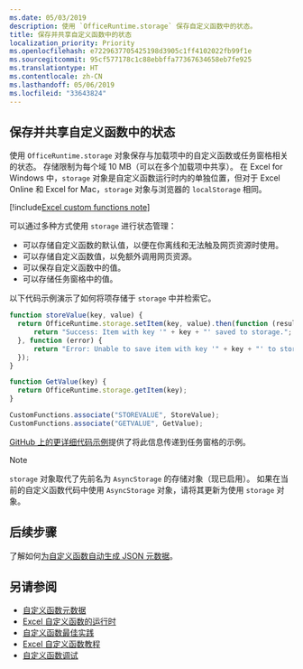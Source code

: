 ```yaml
---
ms.date: 05/03/2019
description: 使用 `OfficeRuntime.storage` 保存自定义函数中的状态。
title: 保存并共享自定义函数中的状态
localization_priority: Priority
ms.openlocfilehash: e7229637705425198d3905c1ff4102022fb99f1e
ms.sourcegitcommit: 95cf577178c1c88ebbffa77367634658eb7fe925
ms.translationtype: HT
ms.contentlocale: zh-CN
ms.lasthandoff: 05/06/2019
ms.locfileid: "33643824"
---
```

## <a name="save-and-share-state-in-custom-functions"></a>保存并共享自定义函数中的状态

使用 `OfficeRuntime.storage` 对象保存与加载项中的自定义函数或任务窗格相关的状态。 存储限制为每个域 10 MB（可以在多个加载项中共享）。 在 Excel for Windows 中，`storage` 对象是自定义函数运行时内的单独位置，但对于 Excel Online 和 Excel for Mac，`storage` 对象与浏览器的 `localStorage` 相同。

[!include[Excel custom functions note](../includes/excel-custom-functions-note.md)]

可以通过多种方式使用 `storage` 进行状态管理：

- 可以存储自定义函数的默认值，以便在你离线和无法触及网页资源时使用。
- 可以存储自定义函数值，以免额外调用网页资源。
- 可以保存自定义函数中的值。
- 可以存储任务窗格中的值。

以下代码示例演示了如何将项存储于 `storage` 中并检索它。

```js
function storeValue(key, value) {
  return OfficeRuntime.storage.setItem(key, value).then(function (result) {
      return "Success: Item with key '" + key + "' saved to storage.";
  }, function (error) {
      return "Error: Unable to save item with key '" + key + "' to storage. " + error;
  });
}

function GetValue(key) {
  return OfficeRuntime.storage.getItem(key);
}

CustomFunctions.associate("STOREVALUE", StoreValue);
CustomFunctions.associate("GETVALUE", GetValue);
```

[GitHub 上的更详细代码示例](https://github.com/OfficeDev/PnP-OfficeAddins/tree/master/Excel-custom-functions/AsyncStorage)提供了将此信息传递到任务窗格的示例。

>[!NOTE]
> `storage` 对象取代了先前名为 `AsyncStorage` 的存储对象（现已启用）。 如果在当前的自定义函数代码中使用 `AsyncStorage` 对象，请将其更新为使用 `storage` 对象。

## <a name="next-steps"></a>后续步骤
了解如何[为自定义函数自动生成 JSON 元数据](custom-functions-json-autogeneration.md)。 

## <a name="see-also"></a>另请参阅

* [自定义函数元数据](custom-functions-json.md)
* [Excel 自定义函数的运行时](custom-functions-runtime.md)
* [自定义函数最佳实践](custom-functions-best-practices.md)
* [Excel 自定义函数教程](../tutorials/excel-tutorial-create-custom-functions.md)
* [自定义函数调试](custom-functions-debugging.md)
